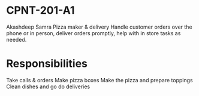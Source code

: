 # CPNT-201-A1
Akashdeep Samra 
Pizza maker & delivery
Handle customer orders over the phone or in person, deliver orders promptly, help with in store tasks as needed. 


# Responsibilities
Take calls & orders
Make pizza boxes
Make the pizza and prepare toppings
Clean dishes and go do deliveries
